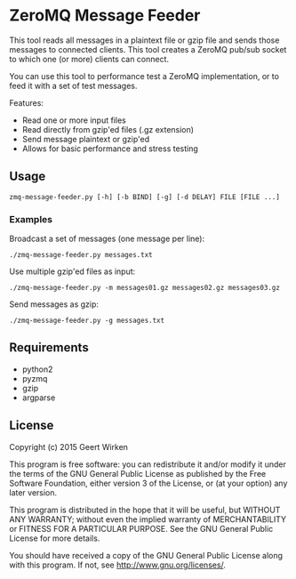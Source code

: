 # ZeroMQ Message Feeder

This tool reads all messages in a plaintext file or gzip file and
sends those messages to connected clients. This tool creates a ZeroMQ
pub/sub socket to which one (or more) clients can connect.

You can use this tool to performance test a ZeroMQ implementation, or
to feed it with a set of test messages.

Features:

* Read one or more input files
* Read directly from gzip'ed files (.gz extension)
* Send message plaintext or gzip'ed
* Allows for basic performance and stress testing

## Usage

`zmq-message-feeder.py [-h] [-b BIND] [-g] [-d DELAY] FILE [FILE ...]`

### Examples

Broadcast a set of messages (one message per line):

```
./zmq-message-feeder.py messages.txt
```

Use multiple gzip'ed files as input:

```
./zmq-message-feeder.py -m messages01.gz messages02.gz messages03.gz
```

Send messages as gzip:

```
./zmq-message-feeder.py -g messages.txt
```

## Requirements

* python2
* pyzmq
* gzip
* argparse

## License

Copyright (c) 2015 Geert Wirken

This program is free software: you can redistribute it and/or modify
it under the terms of the GNU General Public License as published by
the Free Software Foundation, either version 3 of the License, or
(at your option) any later version.

This program is distributed in the hope that it will be useful,
but WITHOUT ANY WARRANTY; without even the implied warranty of
MERCHANTABILITY or FITNESS FOR A PARTICULAR PURPOSE.  See the
GNU General Public License for more details.

You should have received a copy of the GNU General Public License
along with this program.  If not, see <http://www.gnu.org/licenses/>.
